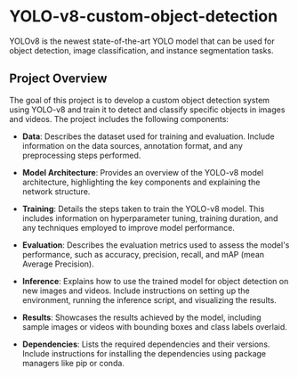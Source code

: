# YOLO-v8-custom-object-detection
YOLOv8 is the newest state-of-the-art YOLO model that can be used for object detection, image classification, and instance segmentation tasks.
## Project Overview

The goal of this project is to develop a custom object detection system using YOLO-v8 and train it to detect and classify specific objects in images and videos. The project includes the following components:

- **Data**: Describes the dataset used for training and evaluation. Include information on the data sources, annotation format, and any preprocessing steps performed.

- **Model Architecture**: Provides an overview of the YOLO-v8 model architecture, highlighting the key components and explaining the network structure.

- **Training**: Details the steps taken to train the YOLO-v8 model. This includes information on hyperparameter tuning, training duration, and any techniques employed to improve model performance.

- **Evaluation**: Describes the evaluation metrics used to assess the model's performance, such as accuracy, precision, recall, and mAP (mean Average Precision).

- **Inference**: Explains how to use the trained model for object detection on new images and videos. Include instructions on setting up the environment, running the inference script, and visualizing the results.

- **Results**: Showcases the results achieved by the model, including sample images or videos with bounding boxes and class labels overlaid.

- **Dependencies**: Lists the required dependencies and their versions. Include instructions for installing the dependencies using package managers like pip or conda.

